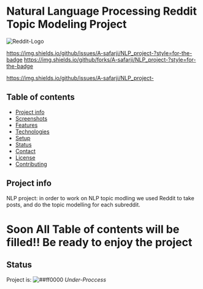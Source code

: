# Natural Language Processing Reddit Topic Modeling Project

![Reddit-Logo](https://user-images.githubusercontent.com/20365333/142718256-b23b15c4-6f5f-44bb-8df2-293d5f2f057d.png)

https://img.shields.io/github/issues/A-safarji/NLP_project-?style=for-the-badge
https://img.shields.io/github/forks/A-safarji/NLP_project-?style=for-the-badge

https://img.shields.io/github/issues/A-safarji/NLP_project-

## Table of contents
* [Project info](#project-info)
* [Screenshots](#screenshots)
* [Features](#features)
* [Technologies](#technologies)
* [Setup](#setup)
* [Status](#status)
* [Contact](#contact)
* [License](#license)
* [Contributing](#contributing)


## Project info
NLP project: in order to work on NLP topic modling we used Reddit to take posts, and do the topic modelling for each subreddit.



# Soon All Table of contents will be filled!!  Be ready to enjoy the project 

## Status
 Project is: ![##ff0000](https://via.placeholder.com/15/ff0000/000000?text=+)  _Under-Proccess_





<!-- Project is: ![##c5f015](https://via.placeholder.com/15/c5f015/000000?text=+)  _Under-Proccess_


[![Build](https://github.com/SimonIT/spotifylyrics/workflows/Build/badge.svg)](https://github.com/SimonIT/spotifylyrics/actions?query=workflow%3ABuild)
[![Current Release](https://img.shields.io/github/release/SimonIT/spotifylyrics.svg)](https://github.com/SimonIT/spotifylyrics/releases)
[![License](https://img.shields.io/github/license/SimonIT/spotifylyrics.svg)](https://github.com/SimonIT/spotifylyrics/blob/master/LICENSE)
[![GitHub All Releases](https://img.shields.io/github/downloads/SimonIT/spotifylyrics/total)](https://github.com/SimonIT/spotifylyrics/releases)
